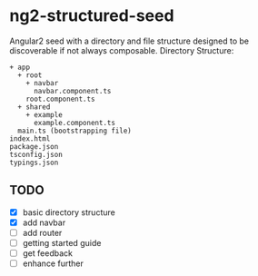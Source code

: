 # ng2-structured-seed

Angular2 seed with a directory and file structure designed to be discoverable if not always composable.
Directory Structure:

    + app
      + root
        + navbar 
          navbar.component.ts
        root.component.ts
      + shared
        + example
          example.component.ts
      main.ts (bootstrapping file)
    index.html
    package.json
    tsconfig.json
    typings.json


## TODO

- [x] basic directory structure
- [x] add navbar
- [ ] add router
- [ ] getting started guide
- [ ] get feedback
- [ ] enhance further
